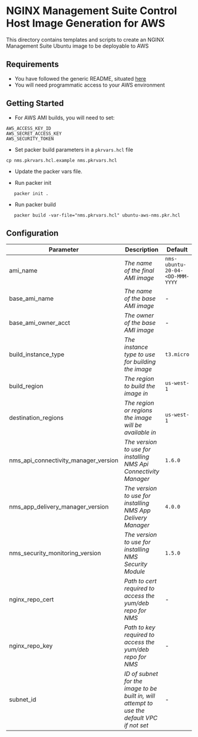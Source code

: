 # NGINX Management Suite Control Host Image Generation for AWS

This directory contains templates and scripts to create an NGINX Management Suite Ubuntu image to be deployable to AWS

## Requirements

- You have followed the generic README, situated [here](../../README.md)
- You will need programmatic access to your AWS environment

## Getting Started

- For AWS AMI builds, you will need to set:

```shell
AWS_ACCESS_KEY_ID
AWS_SECRET_ACCESS_KEY
AWS_SECURITY_TOKEN
```

- Set packer build parameters in a `pkrvars.hcl` file

```shell
cp nms.pkrvars.hcl.example nms.pkrvars.hcl
```

- Update the packer vars file.

- Run packer init

```shell
   packer init .
```

- Run packer build

```shell
   packer build -var-file="nms.pkrvars.hcl" ubuntu-aws-nms.pkr.hcl
```

## Configuration

| Parameter                            | Description                                                                                 | Default                         | Required |
| ------------------------------------ | ------------------------------------------------------------------------------------------- | ------------------------------- | -------- |
| ami_name                             | _The name of the final AMI image_                                                           | `nms-ubuntu-20-04-<DD-MMM-YYYY` | No       |
| base_ami_name                        | _The name of the base AMI image_                                                            | -                               | Yes      |
| base_ami_owner_acct                  | _The owner of the base AMI image_                                                           | -                               | Yes      |
| build_instance_type                  | _The instance type to use for building the image_                                           | `t3.micro`                      | No       |
| build_region                         | _The region to build the image in_                                                          | `us-west-1`                     | No       |
| destination_regions                  | _The region or regions the image will be available in_                                      | `us-west-1`                     | No       |
| nms_api_connectivity_manager_version | _The version to use for installing NMS Api Connectivity Manager_                            | `1.6.0`                         | No       |
| nms_app_delivery_manager_version     | _The version to use for installing NMS App Delivery Manager_                                | `4.0.0`                         | No       |
| nms_security_monitoring_version      | _The version to use for installing NMS Security Module_                                     | `1.5.0`                         | No       |
| nginx_repo_cert                      | _Path to cert required to access the yum/deb repo for NMS_                                  | -                               | Yes      |
| nginx_repo_key                       | _Path to key required to access the yum/deb repo for NMS_                                   | -                               | Yes      |
| subnet_id                            | _ID of subnet for the image to be built in, will attempt to use the default VPC if not set_ | -                               | No       |
